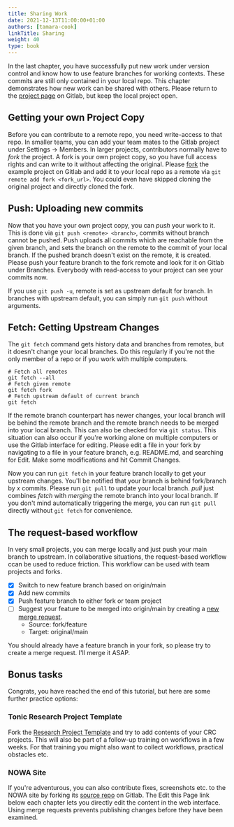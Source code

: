 ```yaml
---
title: Sharing Work
date: 2021-12-13T11:00:00+01:00
authors: [tamara-cook]
linkTitle: Sharing
weight: 40
type: book
---
```


In the last chapter, you have successfully put new work under version control and know how to use feature branches for working contexts.
These commits are still only contained in your local repo.
This chapter demonstrates how new work can be shared with others.
Please return to the [project page] on Gitlab, but keep the local project open.

## Getting your own Project Copy

Before you can contribute to a remote repo, you need write-access to that repo.
In smaller teams, you can add your team mates to the Gitlab project under Settings -> Members.
In larger projects, contributors normally have to _fork_ the project.
A fork is your own project copy, so you have full access rights and can write to it without affecting the original.
Please [fork] the example project on Gitlab and add it to your local repo as a remote via `git remote add fork <fork_url>`.
You could even have skipped cloning the original project and directly cloned the fork.

## Push: Uploading new commits

Now that you have your own project copy, you can _push_ your work to it.
This is done via `git push <remote> <branch>`, commits without branch cannot be pushed.
Push uploads all commits which are reachable from the given branch, and sets the branch on the remote to the commit of your local branch.
If the pushed branch doesn't exist on the remote, it is created.
Please push your feature branch to the fork remote and look for it on Gitlab under Branches.
Everybody with read-access to your project can see your commits now.

If you use `git push -u`, remote is set as upstream default for branch.
In branches with upstream default, you can simply run `git push` without arguments.

## Fetch: Getting Upstream Changes

The `git fetch` command gets history data and branches from remotes, but it doesn't change your local branches.
Do this regularly if you're not the only member of a repo or if you work with multiple computers.

```shell
# Fetch all remotes
git fetch --all
# Fetch given remote
git fetch fork
# Fetch upstream default of current branch
git fetch
```

If the remote branch counterpart has newer changes, your local branch will be behind the remote branch
and the remote branch needs to be merged into your local branch.
This can also be checked for via `git status`.
This situation can also occur if you're working alone on multiple computers or use the Gitlab interface for editing.
Please edit a file in your fork by navigating to a file in your feature branch, e.g. README.md, and searching for Edit.
Make some modifications and hit Commit Changes.

Now you can run `git fetch` in your feature branch locally to get your upstream changes.
You'll be notified that your branch is behind fork/branch by _x_ commits.
Please run `git pull` to update your local branch.
_pull_ just combines _fetch_ with _merging_ the remote branch into your local branch.
If you don't mind automatically triggering the merge, you can run `git pull` directly without `git fetch` for convenience.

## The request-based workflow

In very small projects, you can merge locally and just push your main branch to upstream.
In collaborative situations, the request-based workflow ccan be used to reduce friction.
This workflow can be used with team projects and forks.

- [x] Switch to new feature branch based on origin/main
- [x] Add new commits
- [x] Push feature branch to either fork or team project
- [ ] Suggest your feature to be merged into origin/main by creating a [new merge request].
  - Source: fork/feature
  - Target: original/main

You should already have a feature branch in your fork, so please try to create a merge request.
I'll merge it ASAP.

## Bonus tasks

Congrats, you have reached the end of this tutorial, but here are some further practice options:

### Tonic Research Project Template

Fork the [Research Project Template] and try to add contents of your CRC projects.
This will also be part of a follow-up training on workflows in a few weeks.
For that training you might also want to collect workflows, practical obstacles etc.

### NOWA Site

If you're adventurous, you can also contribute fixes, screenshots etc. to the NOWA site by forking its [source repo][nowa site] on Gitlab.
The Edit this Page link below each chapter lets you directly edit the content in the web interface.
Using merge requests prevents publishing changes before they have been examined.

[project page]: https://vhrz1125.hrz.uni-marburg.de/tcook/empirical-round
[fork]: https://vhrz1125.hrz.uni-marburg.de/tcook/empirical-round/-/forks/new
[new merge request]: https://vhrz1125.hrz.uni-marburg.de/tcook/empirical-round/-/merge_requests/new
[research project template]: https://vhrz1125.hrz.uni-marburg.de/nowa/tonic-research-project-template
[nowa site]: https://vhrz1125.hrz.uni-marburg.de/nowa/nowa-site
